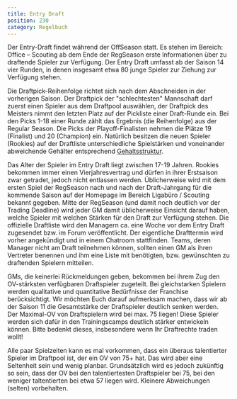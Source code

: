 ```yaml
---
title: Entry Draft
position: 230
category: Regelbuch
---
```


Der Entry-Draft findet während der OffSeason statt. Es stehen im Bereich: Office – Scouting ab dem Ende der RegSeason erste Informationen über zu draftende Spieler zur Verfügung.
Der Entry Draft umfasst ab der Saison 14 vier Runden, in denen insgesamt etwa 80 junge Spieler zur Ziehung zur Verfügung stehen.

Die Draftpick-Reihenfolge richtet sich nach dem Abschneiden in der vorherigen Saison. Der Draftpick der "schlechtesten" Mannschaft darf zuerst einen Spieler aus dem Draftpool auswählen, der Draftpick des Meisters nimmt den letzten Platz auf der Pickliste einer Draft-Runde ein.
Bei den Picks 1-18 einer Runde zählt das Ergebnis (die Reihenfolge) aus der Regular Season. Die Picks der Playoff-Finalisten nehmen die Plätze 19 (Finalist) und 20 (Champion) ein. Natürlich besitzen die neuen Spieler (Rookies) auf der Draftliste unterschiedliche Spielstärken und voneinander abweichende Gehälter entsprechend [Gehaltsstruktur](/salary).

Das Alter der Spieler im Entry Draft liegt zwischen 17-19 Jahren.
Rookies bekommen immer einen Vierjahresvertrag und dürfen in ihrer Erstsaison zwar getradet, jedoch nicht entlassen werden.
Üblicherweise wird mit dem ersten Spiel der RegSeason nach und nach der Draft-Jahrgang für die kommende Saison auf der Homepage im Bereich Ligabüro / Scouting bekannt gegeben. Mitte der RegSeason (und damit noch deutlich vor der Trading Deadline) wird jeder GM damit üblicherweise Einsicht darauf haben, welche Spieler mit welchen Stärken für den Draft zur Verfügung stehen.
Die offizielle Draftliste wird den Managern ca. eine Woche vor dem Entry Draft zugesendet bzw. im Forum veröffentlicht. Der eigentliche Drafttermin wird vorher angekündigt und in einem Chatroom stattfinden. Teams, deren Manager nicht am Draft teilnehmen können, sollten einen GM als ihren Vertreter benennen und ihm eine Liste mit benötigten, bzw. gewünschten zu draftenden Spielern mitteilen.

GMs, die keinerlei Rückmeldungen geben, bekommen bei ihrem Zug den OV-stärksten verfügbaren Draftspieler zugeteilt. Bei gleichstarken Spielern werden qualitative und quantitative Bedürfnisse der Franchise berücksichtigt.
Wir möchten Euch darauf aufmerksam machen, dass wir ab der Saison 11 die Gesamtstärke der Draftspieler deutlich senken werden. Der Maximal-OV von Draftspielern wird bei max. 75 liegen! Diese Spieler werden sich dafür in den Trainingscamps deutlich stärker entwickeln können. Bitte bedenkt dieses, insbesondere wenn Ihr Draftrechte traden wollt!

Alle paar Spielzeiten kann es mal vorkommen, dass ein überaus talentierter Spieler im Draftpool ist, der ein OV von 75+ hat. Das wird aber eine Seltenheit sein und wenig planbar. Grundsätzlich wird es jedoch zukünftig so sein, dass der OV bei den talentiertesten Draftspieler bei 75, bei den weniger taltentierten bei etwa 57 liegen wird. Kleinere Abweichungen (selten) vorbehalten.
